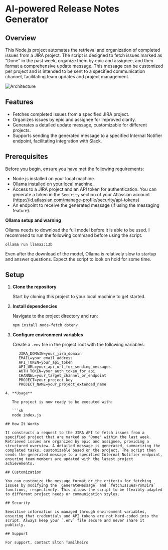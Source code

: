 # AI-powered Release Notes Generator

## Overview

This Node.js project automates the retrieval and organization of completed issues from a JIRA project. The script is designed to fetch issues marked as "Done" in the past week, organize them by epic and assignee, and then format a comprehensive update message. This message can be customized per project and is intended to be sent to a specified communication channel, facilitating team updates and project management.

![Architecture](https://i.imgur.com/jYRORp9.png "This is a to-be architecture model")



## Features

- Fetches completed issues from a specified JIRA project.
- Organizes issues by epic and assignee for improved clarity.
- Generates a detailed update message, customizable for different projects.
- Supports sending the generated message to a specified Internal Notifier endpoint, facilitating integration with Slack.

## Prerequisites

Before you begin, ensure you have met the following requirements:
- Node.js installed on your local machine.
- Ollama installed on your local machine.
- Access to a JIRA project and an API token for authentication. You can generate a token in the `Security` section of your Atlassian account (https://id.atlassian.com/manage-profile/security/api-tokens)
- An endpoint to receive the generated message (if using the messaging feature).

**Ollama setup and warning**

Ollama needs to download the full model before it is able to be used. I recommend to run the following command before using the script.
```shell
ollama run llama2:13b
```

Even after the download of the model, Ollama is relatively slow to startup and answer questions. Expect the script to look on hold for some time.



## Setup

1. **Clone the repository**

   Start by cloning this project to your local machine to get started.

2. **Install dependencies**

   Navigate to the project directory and run:

   ```sh
   npm install node-fetch dotenv

3. **Configure environment variables**

   Create a `.env` file in the project root with the following variables:
```plaintext
      JIRA_DOMAIN=your_jira_domain
      EMAIL=your_email_address
      API_TOKEN=your_api_token
      API_URL=your_api_url_for_sending_messages
      AUTH_TOKEN=your_auth_token_for_api
      CHANNEL=your_target_channel_or_endpoint
      PROJECT=your_project_key
      PROJECT_NAME=your_project_extended_name

4. **Usage**

   The project is now ready to be executed with:

   ```sh
   node index.js

## How It Works

It constructs a request to the JIRA API to fetch issues from a specified project that are marked as "Done" within the last week. Retrieved issues are organized by epic and assignee, providing a structured overview. A detailed message is generated, summarizing the completed tasks, customizable based on the project. The script then sends the generated message to a specified Internal Notifier endpoint, ensuring team members are updated with the latest project achievements.

## Customization

You can customize the message format or the criteria for fetching issues by modifying the `generateMessage` and `fetchIssuesFromJira` functions, respectively. This allows the script to be flexibly adapted to different project needs or communication styles.

## Security

Sensitive information is managed through environment variables, ensuring that credentials and API tokens are not hard-coded into the script. Always keep your `.env` file secure and never share it publicly.

## Support

For support, contact Elton Tamilheiro

